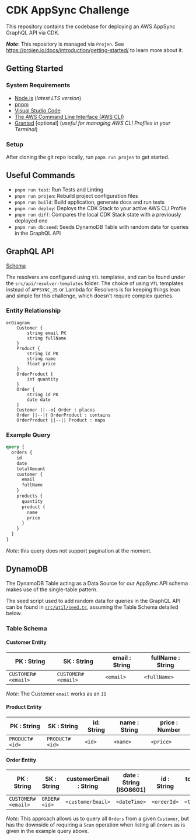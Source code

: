 # CDK AppSync Challenge

This repository contains the codebase for deploying an AWS AppSync GraphQL API via CDK.

**_Note_**: This repository is managed via `Projen`. See <https://projen.io/docs/introduction/getting-started/> to learn more about it.

## Getting Started

### System Requirements

- [Node.js](https://nodejs.org/en/download/) (_latest LTS version_)
- [pnpm](https://pnpm.io/installation)
- [Visual Studio Code](https://code.visualstudio.com/download)
- [The AWS Command Line Interface (AWS CLI)](https://docs.aws.amazon.com/cli/latest/)
- [Granted](https://docs.commonfate.io/granted/introduction) [optional] (_useful for managing AWS CLI Profiles in your Terminal_)

### Setup

After cloning the git repo locally, run `pnpm run projen` to get started.

## Useful Commands

- `pnpm run test`: Run Tests and Linting
- `pnpm run projen`: Rebuild project configuration files
- `pnpm run build`: Build application, generate docs and run tests
- `pnpm run deploy`: Deploys the CDK Stack to your active AWS CLI Profile
- `pnpm run diff`: Compares the local CDK Stack state with a previously deployed one
- `pnpm run db:seed`: Seeds DynamoDB Table with random data for queries in the GraphQL API

## GraphQL API

[Schema](./src/api/schema.graphql)

The resolvers are configured using `VTL` templates, and can be found under the `src/api/resolver-templates` folder.
The choice of using `VTL` templates instead of `APPSYNC_JS` or Lambda for Resolvers is for keeping things lean and simple for this challenge, which doesn't require complex queries.

### Entity Relationship

```mermaid
erDiagram
    Customer {
        string email PK
        string fullName
    }
    Product {
        string id PK
        string name
        float price
    }
    OrderProduct {
        int quantity
    }
    Order {
        string id PK
        date date
    }
    Customer ||--o{ Order : places
    Order ||--|{ OrderProduct : contains
    OrderProduct ||--|| Product : maps
```

### Example Query

```graphql
query {
  orders {
    id
    date
    totalAmount
    customer {
      email
      fullName
    }
    products {
      quantity
      product {
        name
        price
      }
    }
  }
}
```

_Note_: this query does not support pagination at the moment.

## DynamoDB

The DynamoDB Table acting as a Data Source for our AppSync API schema makes use of the single-table pattern.

The seed script used to add random data for queries in the GraphQL API can be found in [`src/util/seed.ts`](src/util/seed.ts), assuming the Table Schema detailed below.

### Table Schema

#### Customer Entity

| PK : String        | SK : String        | email : String | fullName : String |
| ------------------ | ------------------ | -------------- | ----------------- |
| `CUSTOMER#<email>` | `CUSTOMER#<email>` | `<email>`      | `<fullName>`      |

_Note_: The Customer `email` works as an `ID`

#### Product Entity

| PK : String    | SK : String    | id: String | name : String | price : Number |
| -------------- | -------------- | ---------- | ------------- | -------------- |
| `PRODUCT#<id>` | `PRODUCT#<id>` | `<id>`     | `<name>`      | `<price>`      |

#### Order Entity

| PK : String        | SK : String  | customerEmail : String | date : String (ISO8601) | id : String | totalAmount: Number |
| ------------------ | ------------ | ---------------------- | ----------------------- | ----------- | ------------------- |
| `CUSTOMER#<email>` | `ORDER#<id>` | `<customerEmail>`      | `<dateTime>`            | `<orderId>` | `<totalAmount>`     |

_Note_: This approach allows us to query all `Orders` from a given `Customer`, but has the downside of requiring a `Scan` operation when listing all `Orders` as is given in the example query above.
